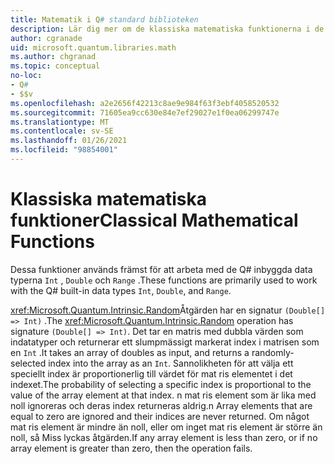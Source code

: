 ```yaml
---
title: Matematik i Q# standard biblioteken
description: Lär dig mer om de klassiska matematiska funktionerna i de Q# standard bibliotek som används med de inbyggda data typerna.
author: cgranade
uid: microsoft.quantum.libraries.math
ms.author: chgranad
ms.topic: conceptual
no-loc:
- Q#
- $$v
ms.openlocfilehash: a2e2656f42213c8ae9e984f63f3ebf4058520532
ms.sourcegitcommit: 71605ea9cc630e84e7ef29027e1f0ea06299747e
ms.translationtype: MT
ms.contentlocale: sv-SE
ms.lasthandoff: 01/26/2021
ms.locfileid: "98854001"
---
```

# <a name="classical-mathematical-functions"></a><span data-ttu-id="64e62-103">Klassiska matematiska funktioner</span><span class="sxs-lookup"><span data-stu-id="64e62-103">Classical Mathematical Functions</span></span> #

<span data-ttu-id="64e62-104">Dessa funktioner används främst för att arbeta med de Q# inbyggda data typerna `Int` , `Double` och `Range` .</span><span class="sxs-lookup"><span data-stu-id="64e62-104">These functions are primarily used to work with the Q# built-in data types `Int`, `Double`, and `Range`.</span></span>

<span data-ttu-id="64e62-105"><xref:Microsoft.Quantum.Intrinsic.Random>Åtgärden har en signatur `(Double[] => Int)` .</span><span class="sxs-lookup"><span data-stu-id="64e62-105">The <xref:Microsoft.Quantum.Intrinsic.Random> operation has signature `(Double[] => Int)`.</span></span>
<span data-ttu-id="64e62-106">Det tar en matris med dubbla värden som indatatyper och returnerar ett slumpmässigt markerat index i matrisen som en `Int` .</span><span class="sxs-lookup"><span data-stu-id="64e62-106">It takes an array of doubles as input, and returns a randomly-selected index into the array as an `Int`.</span></span>
<span data-ttu-id="64e62-107">Sannolikheten för att välja ett speciellt index är proportionerlig till värdet för mat ris elementet i det indexet.</span><span class="sxs-lookup"><span data-stu-id="64e62-107">The probability of selecting a specific index is proportional to the value of the array element at that index.</span></span> <span data-ttu-id="64e62-108">n mat ris element som är lika med noll ignoreras och deras index returneras aldrig.</span><span class="sxs-lookup"><span data-stu-id="64e62-108">n Array elements that are equal to zero are ignored and their indices are never returned.</span></span>
<span data-ttu-id="64e62-109">Om något mat ris element är mindre än noll, eller om inget mat ris element är större än noll, så Miss lyckas åtgärden.</span><span class="sxs-lookup"><span data-stu-id="64e62-109">If any array element is less than zero, or if no array element is greater than zero, then the operation fails.</span></span>
